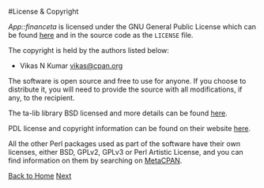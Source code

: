 #License & Copyright

_App::financeta_ is licensed under the GNU General Public License which can be
found [here](https://gnu.org/licenses/gpl.html) and in the source code as the
`LICENSE` file.

The copyright is held by the authors listed below:
* Vikas N Kumar <vikas@cpan.org>

The software is open source and free to use for anyone. If you choose to
distribute it, you will need to provide the source with all modifications, if
any, to the recipient.

The ta-lib library BSD licensed and more details can be found [here](http://www.talib.org/hdr_dev.html).

PDL license and copyright information can be found on their website
[here](http://pdl.perl.org/).

All the other Perl packages used as part of the software have their own
licenses, either BSD, GPLv2, GPLv3 or Perl Artistic License, and you can find
information on them by searching on [MetaCPAN](http://www.metacpan.org).

[Back to Home](/financeta/index.html) [Next](/financeta/install.html)
